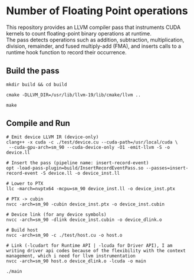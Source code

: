 # Number of Floating Point operations 
This repository provides an LLVM compiler pass that instruments CUDA kernels to count floating-point binary operations at runtime.  
The pass detects operations such as addition, subtraction, multiplication, division, remainder, and fused multiply-add (FMA), and inserts calls to a runtime hook function to record their occurrence.


## Build the pass 
```
mkdir build && cd build
```

```
cmake -DLLVM_DIR=/usr/lib/llvm-19/lib/cmake/llvm ..
```
```
make
```

## Compile and Run

```
# Emit device LLVM IR (device-only)
clang++ -x cuda -c ./test/device.cu --cuda-path=/usr/local/cuda \
 --cuda-gpu-arch=sm_90 --cuda-device-only -O1 -emit-llvm -S -o device.ll

# Insert the pass (pipeline name: insert-record-event)
opt -load-pass-plugin=build/InsertRecordEventPass.so --passes=insert-record-event -S device.ll -o device_inst.ll

# Lower to PTX
llc -march=nvptx64 -mcpu=sm_90 device_inst.ll -o device_inst.ptx

# PTX -> cubin
nvcc -arch=sm_90 -cubin device_inst.ptx -o device_inst.cubin

# Device link (for any device symbols)
nvcc -arch=sm_90 -dlink device_inst.cubin -o device_dlink.o

# Build host
nvcc -arch=sm_90 -c ./test/host.cu -o host.o

# Link (-lcudart for Runtime API | -lcuda for Driver API), I am writing driver api codes because of the flexibility with the context management, which i need for llvm instrumentation
nvcc -arch=sm_90 host.o device_dlink.o -lcuda -o main

./main
```
